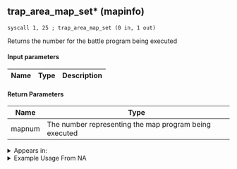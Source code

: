 ## trap_area_map_set* (mapinfo)

`syscall 1, 25 ; trap_area_map_set (0 in, 1 out)`

Returns the number for the battle program being executed

#### Input parameters
| Name | Type | Description
|------|------|------------


#### Return Parameters
| Name | Type
|------|-----
| mapnum   | The number representing the map program being executed   


<details>
	<summary>Appears in:</summary>

</details>

<details>
	<summary>Example Usage From NA</summary>

</details>

